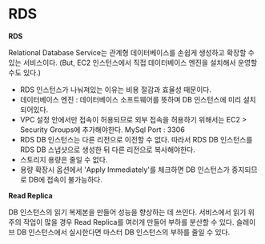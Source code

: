 # RDS

**RDS**

Relational Database Service는 관계형 데이터베이스를 손쉽게 생성하고 확장할 수 있는 서비스이다. \(But, EC2 인스턴스에서 직접 데이터베이스 엔진을 설치해서 운영할 수도 있다.\)

* RDS 인스턴스가 나눠져있는 이유는 비용 절감과 효율성 때문이다.
* 데이터베이스 엔진 : 데이터베이스 소프트웨어를 뜻하며 DB 인스턴스에 미리 설치되어있다.
* VPC 설정 안에서만 접속이 허용되므로 외부 접속을 허용하기 위해서는 EC2 &gt; Security Groups에 추가해야한다. MySql Port : 3306
* RDS DB 인스턴스는 다른 리전으로 이전할 수 없다. 따라서 RDS DB 인스턴스를 RDS DB 스냅샷으로 생성한 뒤 다른 리전으로 복사해야한다.
* 스토리지 용량은 줄일 수 없다.
* 용량 확장시 옵션에서 'Apply Immediately'를 체크하면 DB 인스턴스가 중지되므로 DB에 접속이 불가능하다.

**Read Replica**

DB 인스턴스의 읽기 복제본을 만들어 성능을 향상하는 데 쓰인다. 서비스에서 읽기 위주의 작업이 많을 경우 Read Replica를 여러개 만들어 부하를 분산할 수 있다. 슬레이브 DB 인스턴스에서 실시한다면 마스터 DB 인스턴스의 부하를 줄일 수 있다.

